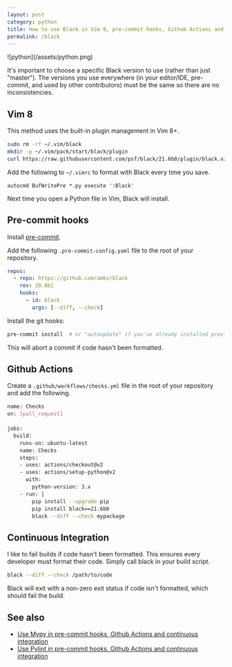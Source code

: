 ```yaml
---
layout: post
category: python
title: How to use Black in Vim 8, pre-commit hooks, Github Actions and continuous integration
permalink: /black
---
```

<div class="wide-logos" markdown="1">
![python](/assets/python.png)
</div>

It's important to choose a specific Black version to use (rather than just
"master"). The versions you use everywhere (in your editor/IDE, pre-commit, and
used by other contributors) must be the same so there are no inconsistencies.

## Vim 8

This method uses the built-in plugin management in Vim 8+.

```sh
sudo rm -rf ~/.vim/black
mkdir -p ~/.vim/pack/start/black/plugin
curl https://raw.githubusercontent.com/psf/black/21.6b0/plugin/black.vim -o ~/.vim/pack/start/black/plugin/black.vim
```

Add the following to `~/.vimrc` to format with Black every time you save.
```
autocmd BufWritePre *.py execute ':Black'
```

Next time you open a Python file in Vim, Black will install.

## Pre-commit hooks

Install [pre-commit](https://pre-commit.com).

Add the following `.pre-commit-config.yaml` file to the root of your
repository.

```yaml
repos:
  - repo: https://github.com/ambv/black
    rev: 20.8b1
    hooks:
      - id: black
        args: [--diff, --check]
```

Install the git hooks:
```sh
pre-commit install  # or "autoupdate" if you've already installed previously.
```

This will abort a commit if code hasn't been formatted.

## Github Actions

Create a `.github/workflows/checks.yml` file in the root of your repository and
add the following.

```sh
name: Checks
on: [pull_request]

jobs:
  build:
    runs-on: ubuntu-latest
    name: Checks
    steps:
    - uses: actions/checkout@v2
    - uses: actions/setup-python@v2
      with:
        python-version: 3.x
    - run: |
        pip install --upgrade pip
        pip install black==21.6b0
        black --diff --check mypackage
```

## Continuous Integration

I like to fail builds if code hasn't been formatted. This ensures every
developer must format their code. Simply call black in your build script.

```sh
black --diff --check /path/to/code
```

Black will exit with a non-zero exit status if code isn't formatted, which
should fail the build.

## See also

- [Use Mypy in pre-commit hooks, Github Actions and continuous integration](/mypy)
- [Use Pylint in pre-commit hooks, Github Actions and continuous integration](/pylint)
